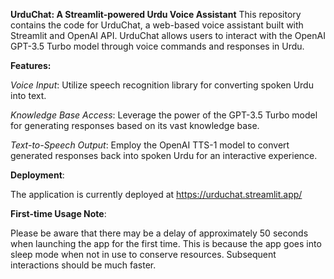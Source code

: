 **UrduChat: A Streamlit-powered Urdu Voice Assistant**
This repository contains the code for UrduChat, a web-based voice assistant built with Streamlit and OpenAI API. UrduChat allows users to interact with the OpenAI GPT-3.5 Turbo model through voice commands and responses in Urdu.

**Features:**

_Voice Input_: Utilize  speech recognition library for converting spoken Urdu into text.

_Knowledge Base Access_: Leverage the power of the GPT-3.5 Turbo model for generating responses based on its vast knowledge base.

_Text-to-Speech Output_: Employ the OpenAI TTS-1 model to convert generated responses back into spoken Urdu for an interactive experience.

**Deployment**:

The application is currently deployed at https://urduchat.streamlit.app/

**First-time Usage Note**:

Please be aware that there may be a delay of approximately 50 seconds when launching the app for the first time. This is because the app goes into sleep mode when not in use to conserve resources. Subsequent interactions should be much faster.
